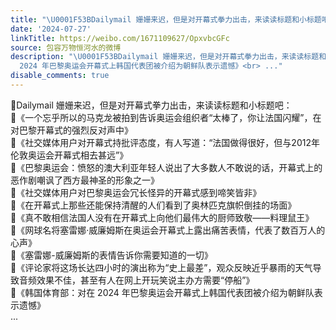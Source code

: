 ```yaml
---
title: "\U0001F53BDailymail 姗姗来迟，但是对开幕式拳力出击，来读读标题和小标题吧：\U0001F539《一个忘乎所以的马克龙被拍到告诉奥运会组织者“太棒了，你让法国闪耀”，在对巴黎..."
date: '2024-07-27'
linkTitle: https://weibo.com/1671109627/OpxvbcGFc
source: 包容万物恒河水的微博
description: "\U0001F53BDailymail 姗姗来迟，但是对开幕式拳力出击，来读读标题和小标题吧：<br>\U0001F539《一个忘乎所以的马克龙被拍到告诉奥运会组织者“太棒了，你让法国闪耀”，在对巴黎开幕式的强烈反对声中》<br>\U0001F539《社交媒体用户对开幕式持批评态度，有人写道：“法国做得很好，但与2012年伦敦奥运会开幕式相去甚远”》<br>\U0001F539《巴黎奥运会：愤怒的澳大利亚年轻人说出了大多数人不敢说的话，开幕式上的恶作剧嘲讽了西方最神圣的形象之一》<br>\U0001F539《社交媒体用户对巴黎奥运会冗长怪异的开幕式感到啼笑皆非》<br>\U0001F539《在开幕式上那些还能保持清醒的人们看到了奥林匹克旗帜倒挂的场面》<br>\U0001F539《真不敢相信法国人没有在开幕式上向他们最伟大的厨师致敬——料理鼠王》<br>\U0001F539《网球名将塞雷娜·威廉姆斯在奥运会开幕式上露出痛苦表情，代表了数百万人的心声》<br>\U0001F539《塞雷娜-威廉姆斯的表情告诉你需要知道的一切》<br>\U0001F539《评论家将这场长达四小时的演出称为“史上最差”，观众反映近乎暴雨的天气导致音频效果不佳，甚至有人在网上开玩笑说主办方需要“停船”》<br>\U0001F539《韩国体育部：对在
  2024 年巴黎奥运会开幕式上韩国代表团被介绍为朝鲜队表示遗憾》<br> ..."
disable_comments: true
---
```

🔻Dailymail 姗姗来迟，但是对开幕式拳力出击，来读读标题和小标题吧：<br>🔹《一个忘乎所以的马克龙被拍到告诉奥运会组织者“太棒了，你让法国闪耀”，在对巴黎开幕式的强烈反对声中》<br>🔹《社交媒体用户对开幕式持批评态度，有人写道：“法国做得很好，但与2012年伦敦奥运会开幕式相去甚远”》<br>🔹《巴黎奥运会：愤怒的澳大利亚年轻人说出了大多数人不敢说的话，开幕式上的恶作剧嘲讽了西方最神圣的形象之一》<br>🔹《社交媒体用户对巴黎奥运会冗长怪异的开幕式感到啼笑皆非》<br>🔹《在开幕式上那些还能保持清醒的人们看到了奥林匹克旗帜倒挂的场面》<br>🔹《真不敢相信法国人没有在开幕式上向他们最伟大的厨师致敬——料理鼠王》<br>🔹《网球名将塞雷娜·威廉姆斯在奥运会开幕式上露出痛苦表情，代表了数百万人的心声》<br>🔹《塞雷娜-威廉姆斯的表情告诉你需要知道的一切》<br>🔹《评论家将这场长达四小时的演出称为“史上最差”，观众反映近乎暴雨的天气导致音频效果不佳，甚至有人在网上开玩笑说主办方需要“停船”》<br>🔹《韩国体育部：对在 2024 年巴黎奥运会开幕式上韩国代表团被介绍为朝鲜队表示遗憾》<br> ...